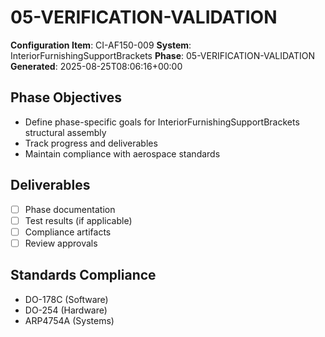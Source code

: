 # 05-VERIFICATION-VALIDATION

**Configuration Item**: CI-AF150-009
**System**: InteriorFurnishingSupportBrackets
**Phase**: 05-VERIFICATION-VALIDATION
**Generated**: 2025-08-25T08:06:16+00:00

## Phase Objectives
- Define phase-specific goals for InteriorFurnishingSupportBrackets structural assembly
- Track progress and deliverables
- Maintain compliance with aerospace standards

## Deliverables
- [ ] Phase documentation
- [ ] Test results (if applicable)
- [ ] Compliance artifacts
- [ ] Review approvals

## Standards Compliance
- DO-178C (Software)
- DO-254 (Hardware)
- ARP4754A (Systems)

